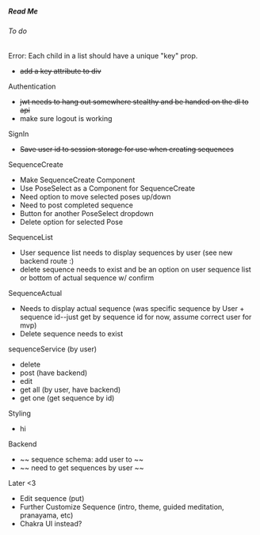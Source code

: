 ##### Read Me

###### To do

Error: Each child in a list should have a unique "key" prop.
- ~~add a key attribute to div~~

Authentication
 - ~~jwt needs to hang out somewhere stealthy and be handed on the dl to api~~
 - make sure logout is working

SignIn
- ~~Save user id to session storage for use when creating sequences~~

SequenceCreate
- Make SequenceCreate Component
- Use PoseSelect as a Component for SequenceCreate
- Need option to move selected poses up/down
- Need to post completed sequence
- Button for another PoseSelect dropdown
- Delete option for selected Pose

SequenceList
 - User sequence list needs to display sequences by user (see new backend route :)
 - delete sequence needs to exist and be an option on user sequence list or bottom of actual sequence w/ confirm
 
 SequenceActual 
 - Needs to display actual sequence (was specific sequence by User + sequence id--just get by sequence id for now, assume correct user for mvp)
 - Delete sequence needs to exist

 sequenceService (by user)
 - delete 
 - post (have backend)
 - edit 
 - get all (by user, have backend)
 - get one (get sequence by id)

 Styling
 - hi

Backend 
- ~~ sequence schema: add user to ~~
- ~~ need to get sequences by user ~~

 Later <3
 - Edit sequence (put)
 - Further Customize Sequence (intro, theme, guided meditation, pranayama, etc)
 - Chakra UI instead?

 